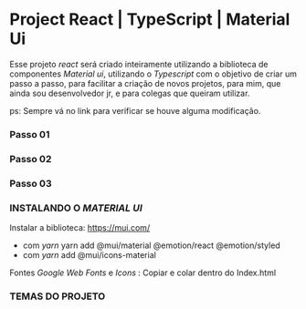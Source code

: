 # Project React | TypeScript | Material Ui

Esse projeto _react_ será criado inteiramente utilizando a biblioteca de componentes _Material ui_, utilizando o _Typescript_ com o objetivo de criar um passo a passo, para facilitar a criação de novos projetos, para mim, que ainda sou desenvolvedor jr, e para colegas que queiram utilizar.

ps: Sempre vá no link para verificar se houve alguma modificação.

### Passo 01

### Passo 02

### Passo 03

### INSTALANDO O _MATERIAL UI_

Instalar a biblioteca: https://mui.com/

- com _yarn_ yarn add @mui/material @emotion/react @emotion/styled
- com _yarn_ add @mui/icons-material

Fontes _Google Web Fonts_ e _Icons_ : Copiar e colar dentro do Index.html

<link
  rel="stylesheet"
  href="https://fonts.googleapis.com/css?family=Roboto:300,400,500,700&display=swap"
/>
<link
  rel="stylesheet"
  href="https://fonts.googleapis.com/icon?family=Material+Icons"
/>

### TEMAS DO PROJETO
